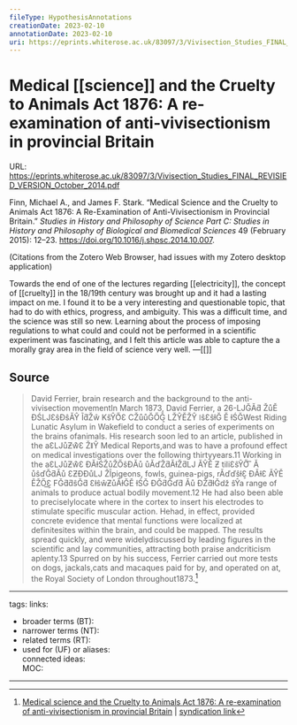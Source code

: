 ```yaml
---
fileType: HypothesisAnnotations
creationDate: 2023-02-10 
annotationDate: 2023-02-10
uri: https://eprints.whiterose.ac.uk/83097/3/Vivisection_Studies_FINAL_REVISIED_VERSION_October_2014.pdf
---
```

# Medical [[science]] and the Cruelty to Animals Act 1876: A re-examination of anti-vivisectionism in provincial Britain
URL: https://eprints.whiterose.ac.uk/83097/3/Vivisection_Studies_FINAL_REVISIED_VERSION_October_2014.pdf

Finn, Michael A., and James F. Stark. “Medical Science and the Cruelty to Animals Act 1876: A Re-Examination of Anti-Vivisectionism in Provincial Britain.” _Studies in History and Philosophy of Science Part C: Studies in History and Philosophy of Biological and Biomedical Sciences_ 49 (February 2015): 12–23. https://doi.org/10.1016/j.shpsc.2014.10.007.

(Citations from the Zotero Web Browser, had issues with my Zotero desktop application)


Towards the end of one of the lectures regarding [[electricity]], the concept of [[cruelty]] in the 18/19th century was brought up and it had a lasting impact on me. I found it to be a very interesting and questionable topic, that had to do with ethics, progress, and ambiguity. This was a difficult time, and the science was still so new. Learning about the process of imposing regulations to what could and could not be performed in a scientific experiment was fascinating, and I felt this article was able to capture the a morally gray area in the field of science very well.
&mdash;[[]]

## Source 
> David Ferrier, brain research and the background to the anti-vivisection movementIn March 1873, David Ferrier, a 26-LJĞĂƌ ŽůĚ ƉŚLJƐŝĐŝĂŶ ĨƌŽŵ KŝŶŐ͛Ɛ CŽůůĞŐĞ͕ LŽŶĚŽŶ ǀŝƐŝƚĞ Ě ƚŚĞWest Riding Lunatic Asylum in Wakefield to conduct a series of experiments on the brains ofanimals. His research soon led to an article, published in the aƐLJůƵŵ͛Ɛ ŽǁŶ Medical Reports,and was to have a profound effect on medical investigations over the following thirtyyears.11 Working in the aƐLJůƵŵ͛Ɛ ƉĂƚŚŽůŽŐŝĐĂů ůĂďŽƌĂƚŽƌLJ ĂŶĚ Ƶ tiliƐŝŶŐ ͞ Ă ůŝďĞƌĂů ƐƵƉƉůLJ ŽĨpigeons, fowls, guinea-pigs, rĂďďŝƚƐ͕ ĐĂƚƐ ĂŶĚ ĚŽŐƐ͕͟ FĞƌƌŝĞƌ ƐƚŝŵƵůĂƚĞĚ ƚŚĞ ĐĞƌĞďƌ Ăů ĐŽƌƚĞdž ŝŶa range of animals to produce actual bodily movement.12 He had also been able to preciselylocate where in the cortex to insert his electrodes to stimulate specific muscular action. Hehad, in effect, provided concrete evidence that mental functions were localized at definitesites within the brain, and could be mapped. The results spread quickly, and were widelydiscussed by leading figures in the scientific and lay communities, attracting both praise andcriticism aplenty.13 Spurred on by his success, Ferrier carried out more tests on dogs, jackals,cats and macaques paid for by, and operated on at, the Royal Society of London throughout1873.[^1]

[^1]: [Medical science and the Cruelty to Animals Act 1876: A re-examination of anti-vivisectionism in provincial Britain](https://eprints.whiterose.ac.uk/83097/3/Vivisection_Studies_FINAL_REVISIED_VERSION_October_2014.pdf) | [syndication link](Atomic%20Note%201.md) 

---
tags: 
links:  
- broader terms (BT):  
- narrower terms (NT):  
- related terms (RT):  
- used for (UF) or aliases:  
connected ideas:  
MOC:  

---
